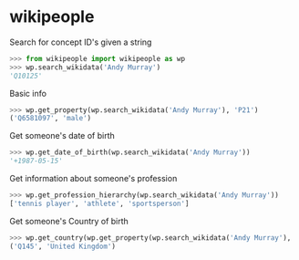 # wikipeople


Search for concept ID's given a string
```py
>>> from wikipeople import wikipeople as wp
>>> wp.search_wikidata('Andy Murray')
'Q10125'
```


Basic info
```py
>>> wp.get_property(wp.search_wikidata('Andy Murray'), 'P21')
('Q6581097', 'male')
```


Get someone's date of birth
```py
>>> wp.get_date_of_birth(wp.search_wikidata('Andy Murray'))
'+1987-05-15'
```


Get information about someone's profession
```py
>>> wp.get_profession_hierarchy(wp.search_wikidata('Andy Murray'))
['tennis player', 'athlete', 'sportsperson']
```


Get someone's Country of birth
```py
>>> wp.get_country(wp.get_property(wp.search_wikidata('Andy Murray'), 'P19')[0])
('Q145', 'United Kingdom')
```
